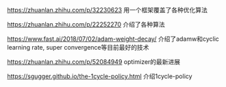 
https://zhuanlan.zhihu.com/p/32230623
用一个框架覆盖了各种优化算法

https://zhuanlan.zhihu.com/p/22252270
介绍了各种算法

https://www.fast.ai/2018/07/02/adam-weight-decay/
介绍了adamw和cyclic learning rate, super convergence等目前最好的技术

https://zhuanlan.zhihu.com/p/52084949
optimizer的最新进展

https://sgugger.github.io/the-1cycle-policy.html
介绍1cycle-policy
